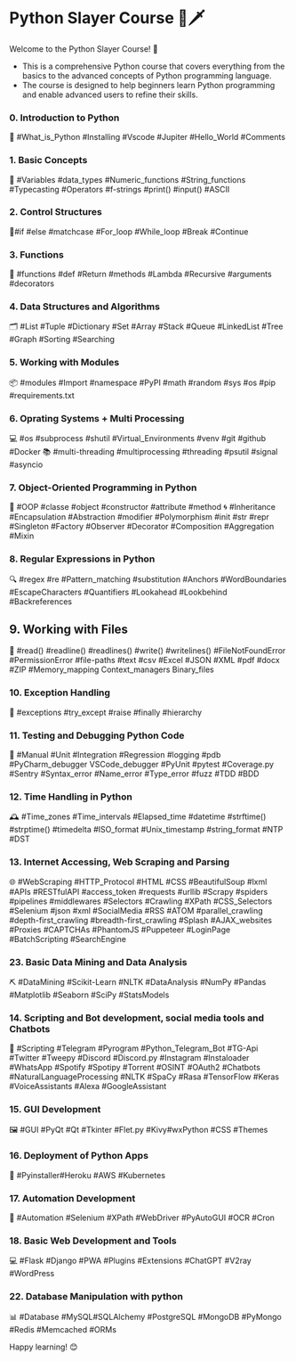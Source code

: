 # Python Slayer Course 🐍🗡️

Welcome to the Python Slayer Course! 🎉
- This is a comprehensive Python course that covers everything from the basics to the advanced concepts of Python programming language.
- The course is designed to help beginners learn Python programming and enable advanced users to refine their skills.

### 0. Introduction to Python 
📜 #What_is_Python #Installing #Vscode #Jupiter #Hello_World #Comments 

### 1. Basic Concepts 
💾 #Variables #data_types #Numeric_functions #String_functions #Typecasting #Operators #f-strings #print() #input() #ASCII 

### 2. Control Structures 
🚦#if #else #matchcase #For_loop #While_loop #Break #Continue  

### 3. Functions 
🔄 #functions #def #Return #methods #Lambda #Recursive #arguments #decorators 

### 4. Data Structures and Algorithms 
🗂️ #List #Tuple #Dictionary #Set #Array #Stack #Queue #LinkedList #Tree #Graph #Sorting #Searching  

### 5. Working with Modules 
📦 #modules #Import #namespace #PyPI  #math #random #sys #os #pip #requirements.txt

### 6. Oprating Systems + Multi Processing
💻 #os #subprocess #shutil  #Virtual_Environments #venv #git #github #Docker
📚 #multi-threading #multiprocessing #threading #psutil #signal #asyncio 

### 7. Object-Oriented Programming in Python 
📜 #OOP #classe #object #constructor #attribute #method 
🌀 #Inheritance #Encapsulation #Abstraction #modifier #Polymorphism #init #str #repr #Singleton #Factory #Observer #Decorator #Composition #Aggregation #Mixin

### 8. Regular Expressions in Python 
🔍 #regex #re #Pattern_matching #substitution #Anchors #WordBoundaries #EscapeCharacters #Quantifiers #Lookahead #Lookbehind #Backreferences

## 9. Working with Files 
📁 #read() #readline() #readlines() #write() #writelines() #FileNotFoundError #PermissionError #file-paths #text #csv #Excel #JSON #XML #pdf #docx #ZIP #Memory_mapping Context_managers Binary_files 

### 10. Exception Handling 
🚫 #exceptions #try_except #raise #finally #hierarchy 

### 11. Testing and Debugging Python Code 
🐛 #Manual #Unit #Integration #Regression #logging #pdb #PyCharm_debugger VSCode_debugger #PyUnit #pytest #Coverage.py #Sentry #Syntax_error #Name_error #Type_error #fuzz #TDD #BDD

### 12. Time Handling in Python 
🕰️ #Time_zones #Time_intervals #Elapsed_time #datetime #strftime() #strptime() #timedelta #ISO_format #Unix_timestamp #string_format #NTP #DST

### 13. Internet Accessing, Web Scraping and Parsing 
🌐 #WebScraping #HTTP_Protocol #HTML #CSS #BeautifulSoup #lxml #APIs #RESTfulAPI #access_token #requests #urllib #Scrapy #spiders #pipelines #middlewares #Selectors #Crawling #XPath #CSS_Selectors #Selenium #json #xml #SocialMedia #RSS #ATOM #parallel_crawling #depth-first_crawling #breadth-first_crawling #Splash #AJAX_websites #Proxies #CAPTCHAs #PhantomJS #Puppeteer #LoginPage #BatchScripting #SearchEngine

### 23. Basic Data Mining and Data Analysis
⛏️ #DataMining #Scikit-Learn #NLTK #DataAnalysis #NumPy #Pandas #Matplotlib #Seaborn #SciPy #StatsModels

### 14. Scripting and Bot development, social media tools and Chatbots 
🤖 #Scripting #Telegram #Pyrogram #Python_Telegram_Bot #TG-Api #Twitter #Tweepy #Discord #Discord.py #Instagram #Instaloader #WhatsApp #Spotify #Spotipy #Torrent #OSINT #OAuth2 #Chatbots #NaturalLanguageProcessing #NLTK #SpaCy #Rasa #TensorFlow #Keras #VoiceAssistants #Alexa #GoogleAssistant

### 15. GUI Development
🖼️ #GUI #PyQt #Qt #Tkinter #Flet.py #Kivy#wxPython #CSS #Themes

### 16. Deployment of Python Apps
🚀 #Pyinstaller#Heroku #AWS #Kubernetes

### 17. Automation Development 
🧰 #Automation #Selenium #XPath #WebDriver #PyAutoGUI #OCR #Cron

### 18. Basic Web Development and Tools
💻 #Flask #Django #PWA #Plugins #Extensions #ChatGPT #V2ray #WordPress 
 
### 22. Database Manipulation with python
📊 #Database #MySQL#SQLAlchemy #PostgreSQL #MongoDB #PyMongo #Redis #Memcached #ORMs 

Happy learning! 😊
